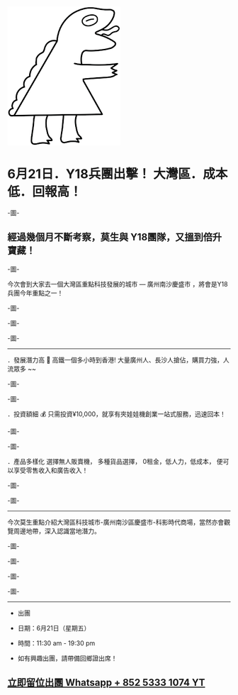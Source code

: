
![億兆京 Y18.work](./footer-logo.png "億兆京 Y18.work")




# 6月21日．Y18兵團出擊！ 大灣區．成本低．回報高！

-圖-

## 經過幾個月不斷考察，莫生與 Y18團隊，又搵到倍升寶藏！


-圖-


今次會到大家去一個大灣區重點科技發展的城市 — 廣州南沙慶盛市 ，將會是Y18兵團今年重點之一！


-圖-


-圖-


-圖-


---


．發展潛力高 🚄
高鐵一個多小時到香港! 大量廣州人、長沙人搶佔，購買力強，人流眾多 ~~



-圖-


-圖-


．投資額細 💰
只需投資¥10,000，就享有夾娃娃機創業一站式服務，迅速回本！


-圖-


-圖-


．產品多樣化
選擇無人販賣機， 多種貨品選擇， 0租金，低人力，低成本， 便可以享受零售收入和廣告收入！


-圖-


-圖-


---


今次莫生重點介紹大灣區科技城市-廣州南沙區慶盛市-科影時代商場，當然亦會觀覽周邊地帶，深入認識當地潛力。


-圖-


-圖-


-圖-


-圖-


---

 - 出團 

 - 日期：6月21日（星期五）

 - 時間：11:30 am - 19:30 pm

 - 如有興趣出團，請帶備回鄉證出席！ 

## [立即留位出團 Whatsapp + 852 5333 1074 YT](https://api.whatsapp.com/send?phone=85253331074&text=我要去大灣區創業 )


